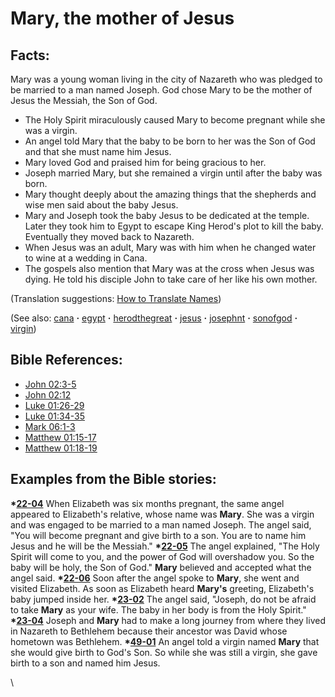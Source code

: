 # Mary, the mother of Jesus #

## Facts: ##

Mary was a young woman living in the city of Nazareth who was pledged to be married to a man named Joseph. God chose Mary to be the mother of Jesus the Messiah, the Son of God.

* The Holy Spirit miraculously caused Mary to become pregnant while she was a virgin.
* An angel told Mary that the baby to be born to her was the Son of God and that she must name him Jesus.
* Mary loved God and praised him for being gracious to her.
* Joseph married Mary, but she remained a virgin until after the baby was born.
* Mary thought deeply about the amazing things that the shepherds and wise men said about the baby Jesus.
* Mary and Joseph took the baby Jesus to be dedicated at the temple. Later they took him to Egypt to escape King Herod's plot to kill the baby. Eventually they moved back to Nazareth.
* When Jesus was an adult, Mary was with him when he changed water to wine at a wedding in Cana.
* The gospels also mention that Mary was at the cross when Jesus was dying. He told his disciple John to take care of her like his own mother.

(Translation suggestions: [How to Translate Names](https://git.door43.org/Door43/en-ta-translate-vol1/src/master/content/translate_names.md))

(See also: [cana](../other/cana.md) **·** [egypt](../other/egypt.md) **·** [herodthegreat](../other/herodthegreat.md) **·** [jesus](../kt/jesus.md) **·** [josephnt](../other/josephnt.md) **·** [sonofgod](../kt/sonofgod.md) **·** [virgin](../other/virgin.md))

## Bible References: ##

* [John 02:3-5](https://door43.org/en/bible/notes/jhn/02/03)
* [John 02:12](https://door43.org/en/bible/notes/jhn/02/12)
* [Luke 01:26-29](https://door43.org/en/bible/notes/luk/01/26)
* [Luke 01:34-35](https://door43.org/en/bible/notes/luk/01/34)
* [Mark 06:1-3](https://door43.org/en/bible/notes/mrk/06/01)
* [Matthew 01:15-17](https://door43.org/en/bible/notes/mat/01/15)
* [Matthew 01:18-19](https://door43.org/en/bible/notes/mat/01/18)

## Examples from the Bible stories: ##

  __*[22-04](https://door43.org/en/obs/notes/frames/22-04)__ When Elizabeth was six months pregnant, the same angel appeared to Elizabeth's relative, whose name was __Mary__. She was a virgin and was engaged to be married to a man named Joseph. The angel said, "You will become pregnant and give birth to a son. You are to name him Jesus and he will be the Messiah."
  __*[22-05](https://door43.org/en/obs/notes/frames/22-05)__ The angel explained, "The Holy Spirit will come to you, and the power of God will overshadow you. So the baby will be holy, the Son of God." __Mary__ believed and accepted what the angel said.
  __*[22-06](https://door43.org/en/obs/notes/frames/22-06)__ Soon after the angel spoke to __Mary__, she went and visited Elizabeth. As soon as Elizabeth heard __Mary's__ greeting, Elizabeth's baby jumped inside her.
  __*[23-02](https://door43.org/en/obs/notes/frames/23-02)__ The angel said, "Joseph, do not be afraid to take __Mary__ as your wife. The baby in her body is from the Holy Spirit."
  __*[23-04](https://door43.org/en/obs/notes/frames/23-04)__ Joseph and __Mary__ had to make a long journey from where they lived in Nazareth to Bethlehem because their ancestor was David whose hometown was Bethlehem.
  __*[49-01](https://door43.org/en/obs/notes/frames/49-01)__ An angel told a virgin named __Mary__ that she would give birth to God's Son. So while she was still a virgin, she gave birth to a son and named him Jesus. 



\\

